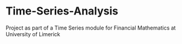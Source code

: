 # Time-Series-Analysis
Project as part of a Time Series module for Financial Mathematics at University of Limerick
